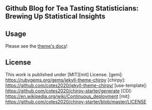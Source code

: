 ## Github Blog for Tea Tasting Statisticians: Brewing Up Statistical Insights

## Usage
Please see the [theme's docs](https://github.com/cotes2020/jekyll-theme-chirpy#documentation)!

## License

This work is published under [MIT][mit] License.
[gem]: https://rubygems.org/gems/jekyll-theme-chirpy
[chirpy]: https://github.com/cotes2020/jekyll-theme-chirpy/
[use-template]: https://github.com/cotes2020/chirpy-starter/generate
[CD]: https://en.wikipedia.org/wiki/Continuous_deployment
[mit]: https://github.com/cotes2020/chirpy-starter/blob/master/LICENSE
  